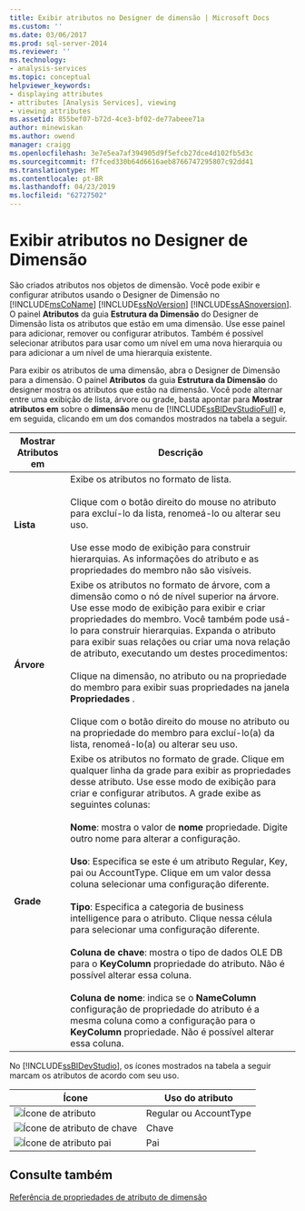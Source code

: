 ```yaml
---
title: Exibir atributos no Designer de dimensão | Microsoft Docs
ms.custom: ''
ms.date: 03/06/2017
ms.prod: sql-server-2014
ms.reviewer: ''
ms.technology:
- analysis-services
ms.topic: conceptual
helpviewer_keywords:
- displaying attributes
- attributes [Analysis Services], viewing
- viewing attributes
ms.assetid: 855bef07-b72d-4ce3-bf02-de77abeee71a
author: minewiskan
ms.author: owend
manager: craigg
ms.openlocfilehash: 3e7e5ea7af394905d9f5efcb27dce4d102fb5d3c
ms.sourcegitcommit: f7fced330b64d6616aeb8766747295807c92dd41
ms.translationtype: MT
ms.contentlocale: pt-BR
ms.lasthandoff: 04/23/2019
ms.locfileid: "62727502"
---
```

# <a name="view-attributes-in-dimension-designer"></a>Exibir atributos no Designer de Dimensão
  São criados atributos nos objetos de dimensão. Você pode exibir e configurar atributos usando o Designer de Dimensão no [!INCLUDE[msCoName](../../includes/msconame-md.md)] [!INCLUDE[ssNoVersion](../../includes/ssnoversion-md.md)] [!INCLUDE[ssASnoversion](../../includes/ssasnoversion-md.md)]. O painel **Atributos** da guia **Estrutura da Dimensão** do Designer de Dimensão lista os atributos que estão em uma dimensão. Use esse painel para adicionar, remover ou configurar atributos. Também é possível selecionar atributos para usar como um nível em uma nova hierarquia ou para adicionar a um nível de uma hierarquia existente.  
  
 Para exibir os atributos de uma dimensão, abra o Designer de Dimensão para a dimensão. O painel **Atributos** da guia **Estrutura da Dimensão**  do designer mostra os atributos que estão na dimensão. Você pode alternar entre uma exibição de lista, árvore ou grade, basta apontar para **Mostrar atributos em** sobre o **dimensão** menu de [!INCLUDE[ssBIDevStudioFull](../../includes/ssbidevstudiofull-md.md)] e, em seguida, clicando em um dos comandos mostrados na tabela a seguir.  
  
|Mostrar Atributos em|Descrição|  
|------------------------|-----------------|  
|**Lista**|Exibe os atributos no formato de lista.<br /><br /> Clique com o botão direito do mouse no atributo para excluí-lo da lista, renomeá-lo ou alterar seu uso.<br /><br /> Use esse modo de exibição para construir hierarquias. As informações do atributo e as propriedades do membro não são visíveis.|  
|**Árvore**|Exibe os atributos no formato de árvore, com a dimensão como o nó de nível superior na árvore. Use esse modo de exibição para exibir e criar propriedades do membro. Você também pode usá-lo para construir hierarquias. Expanda o atributo para exibir suas relações ou criar uma nova relação de atributo, executando um destes procedimentos:<br /><br /> Clique na dimensão, no atributo ou na propriedade do membro para exibir suas propriedades na janela **Propriedades** .<br /><br /> Clique com o botão direito do mouse no atributo ou na propriedade do membro para excluí-lo(a) da lista, renomeá-lo(a) ou alterar seu uso.|  
|**Grade**|Exibe os atributos no formato de grade. Clique em qualquer linha da grade para exibir as propriedades desse atributo.  Use esse modo de exibição para criar e configurar atributos. A grade exibe as seguintes colunas:<br /><br /> **Nome**: mostra o valor de **nome** propriedade. Digite outro nome para alterar a configuração.<br /><br /> **Uso**: Especifica se este é um atributo Regular, Key, pai ou AccountType. Clique em um valor dessa coluna selecionar uma configuração diferente.<br /><br /> **Tipo**: Especifica a categoria de business intelligence para o atributo. Clique nessa célula para selecionar uma configuração diferente.<br /><br /> **Coluna de chave**: mostra o tipo de dados OLE DB para o **KeyColumn** propriedade do atributo. Não é possível alterar essa coluna.<br /><br /> **Coluna de nome**: indica se o **NameColumn** configuração de propriedade do atributo é a mesma coluna como a configuração para o **KeyColumn** propriedade. Não é possível alterar essa coluna.|  
  
 No [!INCLUDE[ssBIDevStudio](../../includes/ssbidevstudio-md.md)], os ícones mostrados na tabela a seguir marcam os atributos de acordo com seu uso.  
  
|Ícone|Uso do atributo|  
|----------|---------------------|  
|![Ícone de atributo](../media/as-icon-attribute.gif "ícone de atributo")|Regular ou AccountType|  
|![Ícone de atributo de chave](../media/as-icon-key-attribute.gif "ícone de atributo de chave")|Chave|  
|![Ícone de atributo pai](../media/as-icon-parent-attribute.gif "ícone de atributo pai")|Pai|  
  
## <a name="see-also"></a>Consulte também  
 [Referência de propriedades de atributo de dimensão](dimension-attribute-properties-reference.md)  
  
  
